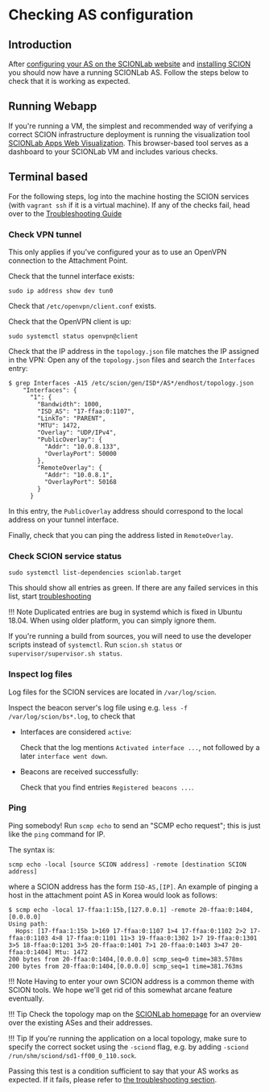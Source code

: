 # Checking AS configuration


## Introduction

After [configuring your AS on the SCIONLab website](../config/create_as.md) and [installing SCION](../install/index.md) you should now have a running SCIONLab AS. Follow the steps below to check that it is working as expected.


## Running Webapp

If you're running a VM, the simplest and recommended way of verifying a correct SCION infrastructure deployment is running the visualization tool [SCIONLab Apps Web Visualization](../as_visualization/webapp.md).
This browser-based tool serves as a dashboard to your SCIONLab VM and includes various checks.


## Terminal based

For the following steps, log into the machine hosting the SCION services (with `vagrant ssh` if it is a virtual machine).
If any of the checks fail, head over to the [Troubleshooting Guide](../faq/introduction.md)

### Check VPN tunnel

This only applies if you've configured your as to use an OpenVPN connection to the Attachment Point.

Check that the tunnel interface exists:

    sudo ip address show dev tun0

Check that `/etc/openvpn/client.conf` exists.

Check that the OpenVPN client is up:

    sudo systemctl status openvpn@client


Check that the IP address in the `topology.json` file matches the IP assigned in the VPN:
Open any of the `topology.json` files and search the `Interfaces` entry:

    $ grep Interfaces -A15 /etc/scion/gen/ISD*/AS*/endhost/topology.json
        "Interfaces": {
          "1": {
            "Bandwidth": 1000,
            "ISD_AS": "17-ffaa:0:1107",
            "LinkTo": "PARENT",
            "MTU": 1472,
            "Overlay": "UDP/IPv4",
            "PublicOverlay": {
              "Addr": "10.0.8.133",
              "OverlayPort": 50000
            },
            "RemoteOverlay": {
              "Addr": "10.0.8.1",
              "OverlayPort": 50168
            }
          }

In this entry, the `PublicOverlay` address should correspond to the local address on your tunnel interface.

Finally, check that you can ping the address listed in `RemoteOverlay`.


### Check SCION service status

    sudo systemctl list-dependencies scionlab.target


This should show all entries as green. If there are any failed services in this list, start [troubleshooting](../faq/troubleshooting.md)

!!! Note
    Duplicated entries are bug in systemd which is fixed in Ubuntu 18.04. When using older platform, you can simply ignore them.


If you're running a build from sources, you will need to use the developer scripts instead of `systemctl`.
Run `scion.sh status` or `supervisor/supervisor.sh status`.


### Inspect log files

Log files for the SCION services are located in `/var/log/scion`.

Inspect the beacon server's log file using e.g. `less -f /var/log/scion/bs*.log`, to check that

*   Interfaces are considered `active`:

    Check that the log mentions `Activated interface ...`, not followed by a later `interface went down`.

*   Beacons are received successfully:

    Check that you find entries `Registered beacons ...`.


### Ping

Ping somebody! Run `scmp echo` to send an "SCMP echo request"; this is just like the `ping` command for IP.

The syntax is:

    scmp echo -local [source SCION address] -remote [destination SCION address]

where a SCION address has the form `ISD-AS,[IP]`. An example of pinging a host in the attachment point AS in Korea would look as follows:

    $ scmp echo -local 17-ffaa:1:15b,[127.0.0.1] -remote 20-ffaa:0:1404,[0.0.0.0]
    Using path:
      Hops: [17-ffaa:1:15b 1>169 17-ffaa:0:1107 1>4 17-ffaa:0:1102 2>2 17-ffaa:0:1103 4>8 17-ffaa:0:1101 11>3 19-ffaa:0:1302 1>7 19-ffaa:0:1301 3>5 18-ffaa:0:1201 3>5 20-ffaa:0:1401 7>1 20-ffaa:0:1403 3>47 20-ffaa:0:1404] Mtu: 1472
    200 bytes from 20-ffaa:0:1404,[0.0.0.0] scmp_seq=0 time=383.578ms
    200 bytes from 20-ffaa:0:1404,[0.0.0.0] scmp_seq=1 time=381.763ms


!!! Note
    Having to enter your own SCION address is a common theme with SCION tools. We hope we'll get
    rid of this somewhat arcane feature eventually.

!!! Tip
    Check the topology map on the [SCIONLab homepage](https://www.scionlab.org) for an overview over the existing ASes and their addresses.

!!! Tip
  	If you're running the application on a local topology, make sure to specify the correct socket using the `-sciond` flag, e.g. by adding `-sciond /run/shm/sciond/sd1-ff00_0_110.sock`.


Passing this test is a condition sufficient to say that your AS works as expected. If it fails, please refer to [the troubleshooting section](../faq/troubleshooting.md).
